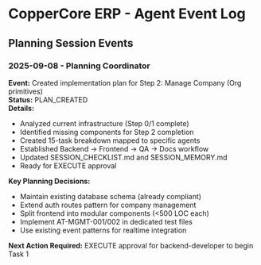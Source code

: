 # CopperCore ERP - Agent Event Log

## Planning Session Events

### 2025-09-08 - Planning Coordinator
**Event:** Created implementation plan for Step 2: Manage Company (Org primitives)  
**Status:** PLAN_CREATED  
**Details:**  
- Analyzed current infrastructure (Step 0/1 complete)  
- Identified missing components for Step 2 completion  
- Created 15-task breakdown mapped to specific agents  
- Established Backend → Frontend → QA → Docs workflow  
- Updated SESSION_CHECKLIST.md and SESSION_MEMORY.md  
- Ready for EXECUTE approval  

**Key Planning Decisions:**  
- Maintain existing database schema (already compliant)  
- Extend auth routes pattern for company management  
- Split frontend into modular components (<500 LOC each)  
- Implement AT-MGMT-001/002 in dedicated test files  
- Use existing event patterns for realtime integration  

**Next Action Required:** EXECUTE approval for backend-developer to begin Task 1